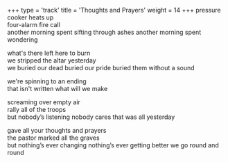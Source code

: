 +++
type = 'track'
title = 'Thoughts and Prayers'
weight = 14
+++
pressure cooker heats up  
four-alarm fire call  
another morning spent sifting through ashes another morning spent wondering

what's there left here to burn  
we stripped the altar yesterday  
we buried our dead buried our pride buried them without a sound

we're spinning to an ending  
that isn't written what will we make

screaming over empty air  
rally all of the troops  
but nobody’s listening nobody cares that was all yesterday

gave all your thoughts and prayers  
the pastor marked all the graves  
but nothing’s ever changing nothing’s ever getting better we go round and round
